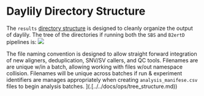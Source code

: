 # Daylily Directory Structure

The `results` [directory structure](../images/assets/day_files_tree.png) is designed to cleanly organize the output of daylily.  The tree of the directories if running both the `SBS` and `B2ertD` pipelines is:
  ![](../images/assets/day_tree_dir.png)
  
The file naming convention is designed to allow straight forward integration of new aligners, deduplication, SNV/SV callers, and QC tools. Filenames are are unique w/in a batch, allowing working with files w/out namespace collision. Filenames will be unique across batches if run & experiment identifiers are manages appropriately when creating `analysis_manifese.csv` files to begin analysis batches. ](.[../../docs/ops/tree_structure.md))
  

  
